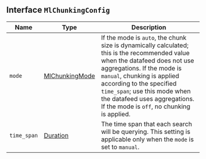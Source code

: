 ## Interface `MlChunkingConfig`

| Name | Type | Description |
| - | - | - |
| `mode` | [MlChunkingMode](./MlChunkingMode.md) | If the mode is `auto`, the chunk size is dynamically calculated; this is the recommended value when the datafeed does not use aggregations. If the mode is `manual`, chunking is applied according to the specified `time_span`; use this mode when the datafeed uses aggregations. If the mode is `off`, no chunking is applied. |
| `time_span` | [Duration](./Duration.md) | The time span that each search will be querying. This setting is applicable only when the `mode` is set to `manual`. |
